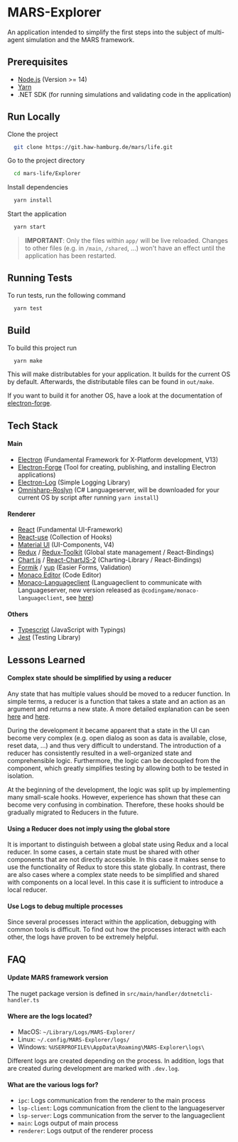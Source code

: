 
# MARS-Explorer

An application intended to simplify the first steps into the subject of multi-agent simulation and the MARS framework.


## Prerequisites

- [Node.js](https://nodejs.org/en/) (Version >= 14)
- [Yarn](https://classic.yarnpkg.com/lang/en/docs/install/#mac-stable)
- .NET SDK (for running simulations and validating code in the application)
## Run Locally

Clone the project

```bash
  git clone https://git.haw-hamburg.de/mars/life.git
```

Go to the project directory

```bash
  cd mars-life/Explorer
```

Install dependencies

```bash
  yarn install
```

Start the application

```bash
  yarn start
```

> **IMPORTANT**: 
> Only the files within `app/` will be live reloaded.
> Changes to other files (e.g. in `/main`, `/shared`, ...) won't have an effect until the application has been restarted.
> 

## Running Tests

To run tests, run the following command

```bash
  yarn test
```


## Build

To build this project run

```bash
  yarn make
```

This will make distributables for your application.
It builds for the current OS by default.
Afterwards, the distributable files can be found in `out/make`.

If you want to build it for another OS, have a look at the documentation of [electron-forge](https://www.electronforge.io/config/makers).


## Tech Stack

#### Main

- [Electron](https://www.electronjs.org/) (Fundamental Framework for X-Platform development, V13)
- [Electron-Forge](https://www.electronforge.io/) (Tool for creating, publishing, and installing Electron applications)
- [Electron-Log](https://www.npmjs.com/package/electron-log) (Simple Logging Library)
- [Omnisharp-Roslyn](https://github.com/OmniSharp/omnisharp-roslyn) (C# Languageserver, will be downloaded for your current OS by script after running `yarn install`)

#### Renderer
- [React](https://reactjs.org/) (Fundamental UI-Framework)
- [React-use](https://github.com/streamich/react-use) (Collection of Hooks)
- [Material UI](https://v4.mui.com/) (UI-Components, V4)
- [Redux](https://redux.js.org/) / [Redux-Toolkit](https://redux-toolkit.js.org/) (Global state management / React-Bindings)
- [Chart.js](https://www.chartjs.org/) / [React-ChartJS-2](https://github.com/reactchartjs/react-chartjs-2) (Charting-Library / React-Bindings)
- [Formik](https://formik.org/) / [yup](https://github.com/jquense/yup) (Easier Forms, Validation)
- [Monaco Editor](https://microsoft.github.io/monaco-editor/) (Code Editor)
- [Monaco-Languageclient](https://github.com/TypeFox/monaco-languageclient) (Languageclient to communicate with Languageserver, new version released as `@codingame/monaco-languageclient`, see [here](https://github.com/TypeFox/monaco-languageclient/issues/295#issuecomment-940756215))

#### Others
- [Typescript](https://www.typescriptlang.org/) (JavaScript with Typings)
- [Jest](https://jestjs.io/) (Testing Library)
## Lessons Learned

#### Complex state should be simplified by using a reducer

Any state that has multiple values should be moved to a reducer function.
In simple terms, a reducer is a function that takes a state and an action as an argument and returns a new state.
A more detailed explanation can be seen [here](https://www.robinwieruch.de/javascript-reducer/) and [here](https://reactjs.org/docs/hooks-reference.html#usereducer).

During the development it became apparent that a state in the UI can become very complex (e.g. open dialog as soon as data is available, close, reset data, ...) and thus very difficult to understand.
The introduction of a reducer has consistently resulted in a well-organized state and comprehensible logic.
Furthermore, the logic can be decoupled from the component, which greatly simplifies testing by allowing both to be tested in isolation.

At the beginning of the development, the logic was split up by implementing many small-scale hooks.
However, experience has shown that these can become very confusing in combination.
Therefore, these hooks should be gradually migrated to Reducers in the future.


#### Using a Reducer does not imply using the global store

It is important to distinguish between a global state using Redux and a local reducer.
In some cases, a certain state must be shared with other components that are not directly accessible.
In this case it makes sense to use the functionality of Redux to store this state globally.
In contrast, there are also cases where a complex state needs to be simplified and shared with components on a local level.
In this case it is sufficient to introduce a local reducer.


#### Use Logs to debug multiple processes
Since several processes interact within the application, debugging with common tools is difficult.
To find out how the processes interact with each other, the logs have proven to be extremely helpful.
## FAQ

#### Update MARS framework version
The nuget package version is defined in 
``src/main/handler/dotnetcli-handler.ts``

#### Where are the logs located?

- MacOS: `~/Library/Logs/MARS-Explorer/`
- Linux: `~/.config/MARS-Explorer/logs/`
- Windows: `%USERPROFILE%\AppData\Roaming\MARS-Explorer\logs\`

Different logs are created depending on the process. 
In addition, logs that are created during development are marked with `.dev.log`.

#### What are the various logs for?

- `ipc`: Logs communication from the renderer to the main process
- `lsp-client`: Logs communication from the client to the languageserver
- `lsp-server`: Logs communication from the server to the languageclient
- `main`: Logs output of main process
- `renderer`: Logs output of the renderer process
